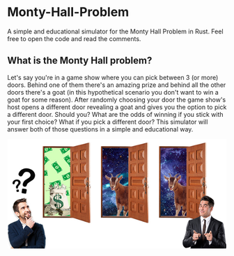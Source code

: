 # Monty-Hall-Problem
A simple and educational simulator for the Monty Hall Problem in Rust.
Feel free to open the code and read the comments.

## What is the Monty Hall problem?
Let's say you're in a game show where you can pick between 3 (or more) doors. Behind one of them there's an amazing prize and behind all the other doors there's a goat (in this hypothetical scenario you don't want to win a goat for some reason). After randomly choosing your door the game show's host opens a different door revealing a goat and gives you the option to pick a different door. Should you? What are the odds of winning if you stick with your first choice? What if you pick a different door? This simulator will answer both of those questions in a simple and educational way.

![ThinkingAboutGoats](https://github.com/Montevani/Monty-Hall-Problem/blob/master/Monty.jpg?raw=true)
